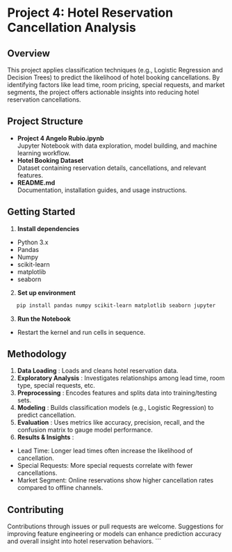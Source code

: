 # Project 4: Hotel Reservation Cancellation Analysis

## Overview
This project applies classification techniques (e.g., Logistic Regression and Decision Trees) to predict the likelihood of hotel booking cancellations. By identifying factors like lead time, room pricing, special requests, and market segments, the project offers actionable insights into reducing hotel reservation cancellations.

## Project Structure
- **Project 4 Angelo Rubio.ipynb**  
  Jupyter Notebook with data exploration, model building, and machine learning workflow.
- **Hotel Booking Dataset**  
  Dataset containing reservation details, cancellations, and relevant features.
- **README.md**  
  Documentation, installation guides, and usage instructions.

## Getting Started
1. **Install dependencies**  
- Python 3.x
- Pandas
- Numpy
- scikit-learn
- matplotlib
- seaborn

2. **Set up environment**
```bash
   pip install pandas numpy scikit-learn matplotlib seaborn jupyter
```

3. **Run the Notebook**
- Restart the kernel and run cells in sequence.

## Methodology
1. **Data Loading** : Loads and cleans hotel reservation data.
2. **Exploratory Analysis** : Investigates relationships among lead time, room type, special requests, etc.
3. **Preprocessing** : Encodes features and splits data into training/testing sets.
4. **Modeling** : Builds classification models (e.g., Logistic Regression) to predict cancellation.
5. **Evaluation** : Uses metrics like accuracy, precision, recall, and the confusion matrix to gauge model performance.
6. **Results & Insights** :
- Lead Time: Longer lead times often increase the likelihood of cancellation.
- Special Requests: More special requests correlate with fewer cancellations.
- Market Segment: Online reservations show higher cancellation rates compared to offline channels.
## Contributing
Contributions through issues or pull requests are welcome. Suggestions for improving feature engineering or models can enhance prediction accuracy and overall insight into hotel reservation behaviors. ```

